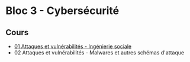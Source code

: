 # Bloc 3 - Cybersécurité

## Cours

- [01 Attaques et vulnérabilités - Ingénierie sociale](cs1_01_ingenierie_sociale.pdf)
- 02 Attaques et vulnérabilités - Malwares et autres schémas d'attaque

